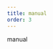 ```yaml
---
title: manual
order: 3
---
```

manual

<Playground path="/case/area/demo/area5.ts" ratio="0"></Playground>

<Playground path="case/area/demo/interval.ts" rid="interval"></Playground>
<Playground path="case/bar/demo/bar1.ts" rid="test"></Playground>
